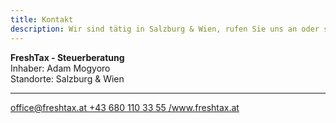 ```yaml
---
title: Kontakt
description: Wir sind tätig in Salzburg & Wien, rufen Sie uns an oder schreiben Sie uns eine E-Mail - wir melden uns so bald wie möglich.
---
```


**FreshTax - Steuerberatung**  
Inhaber: Adam Mogyoro  
Standorte: Salzburg & Wien

- - -

<a href="mailto:office@freshtax.at">
  <span class="icon"><i class="fas fa-envelope"></i></span> office@freshtax.at
</a>

<a href="tel:+436801103355">
  <span class="icon"><i class="fas fa-phone"></i></span> +43 680 110 33 55
</a>

<a href="https://www.facebook.com/www.freshtax.at" target="_blank">
  <span class="icon"><i class="fab fa-facebook-square"></i></span> /www.freshtax.at
</a>
